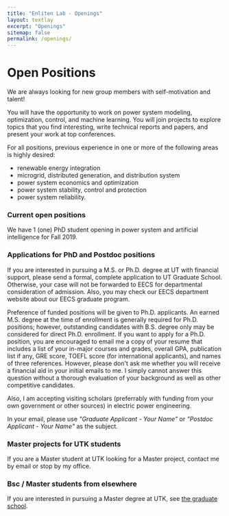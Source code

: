 ```yaml
---
title: "Enliten Lab - Openings"
layout: textlay
excerpt: "Openings"
sitemap: false
permalink: /openings/
---
```


# Open Positions

We are always looking for new group members with self-motivation and talent!

You will have the opportunity to work on power system modeling, optimization, control, and machine learning. You will join projects to explore topics that you find interesting, write technical reports and papers, and present your work at top conferences.

For all positions, previous experience in one or more of the following areas is highly desired:  
- renewable energy integration
- microgrid, distributed generation, and distribution system
- power system economics and optimization
- power system stability, control and protection
- power system reliability.

### Current open positions

We have 1 (one) PhD student opening in power system and artificial intelligence for Fall 2019.

### Applications for PhD and Postdoc positions
If you are interested in pursuing a M.S. or Ph.D. degree at UT with financial support, please send a formal, complete application to UT Graduate School. Otherwise, your case will not be forwarded to EECS for departmental consideration of admission. Also, you may check our EECS department website about our EECS graduate program.

Preference of funded positions will be given to Ph.D. applicants. An earned M.S. degree at the time of enrollment is generally required for Ph.D. positions; however, outstanding candidates with B.S. degree only may be considered for direct Ph.D. enrollment. If you want to apply for a Ph.D. position, you are encouraged to email me a copy of your resume that includes a list of your in-major courses and grades, overall GPA, publication list if any, GRE score, TOEFL score (for international applicants), and names of three references. However, please don't ask me whether you will receive a financial aid in your initial emails to me. I simply cannot answer this question without a thorough evaluation of your background as well as other competitive candidates.

Also, I am accepting visiting scholars (preferrably with funding from your own government or other sources) in electric power engineering.

In your email, please use _"Graduate Applicant - Your Name"_ or _"Postdoc Applicant - Your Name"_ as the subject.

### Master projects for UTK students
If you are a Master student at UTK looking for a Master project, contact me by email or stop by my office.

### Bsc / Master students from elsewhere
If you are interested in pursuing a Master degree at UTK, see [the graduate school](https://gradschool.utk.edu/admissions/applying-to-graduate-school/).
